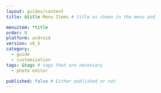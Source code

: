 ```yaml
---
layout: guides/content
title: &title Menu Items # title as shown in the menu and

menuitem: *title
order: 0
platform: android
version: v6_5
category:
  - guide
  - customization
tags: &tags # tags that are necessary
  - photo editor

published: false # Either published or not
---
```

